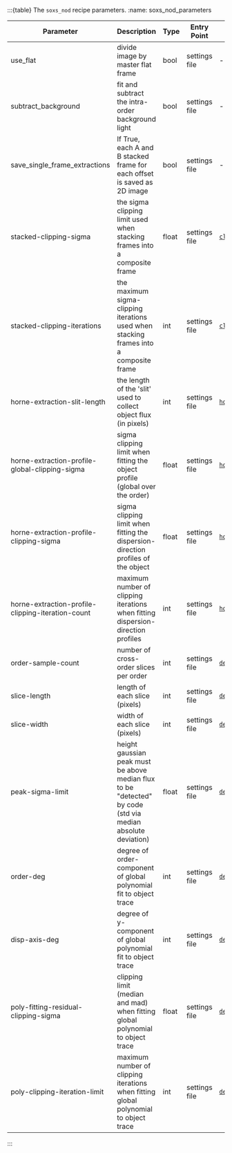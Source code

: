 :::{table} The `soxs_nod` recipe parameters.
:name: soxs_nod_parameters

| Parameter                                         | Description                                                                                                 | Type  | Entry Point   | Related Util                                       |
| ------------------------------------------------- | ----------------------------------------------------------------------------------------------------------- | ----- | ------------- | -------------------------------------------------- |
| use_flat                                          | divide image by master flat frame                                                                           | bool  | settings file | -                                                  |
| subtract_background                               | fit and subtract the intra-order background light                                                           | bool  | settings file | -                                                  |
| save_single_frame_extractions                     | If True, each A and B stacked frame for each offset is saved as 2D image                                    | bool  | settings file | -                                                  |
| stacked-clipping-sigma                            | the sigma clipping limit used when stacking frames into a composite frame                                   | float | settings file | [`clip_and_stack`](../utils/clip_and_stack.md)     |
| stacked-clipping-iterations                       | the maximum sigma-clipping iterations used when stacking frames into a composite frame                      | int   | settings file | [`clip_and_stack`](../utils/clip_and_stack.md)     |
| horne-extraction-slit-length                      | the length of the 'slit' used to collect object flux (in pixels)                                            | int   | settings file | [`horne_extraction`](../utils/horne_extraction.md) |
| horne-extraction-profile-global-clipping-sigma    | sigma clipping limit when fitting the object profile (global over the order)                                | float | settings file | [`horne_extraction`](../utils/horne_extraction.md) |
| horne-extraction-profile-clipping-sigma           | sigma clipping limit when fitting the dispersion-direction profiles of the object                           | float | settings file | [`horne_extraction`](../utils/horne_extraction.md) |
| horne-extraction-profile-clipping-iteration-count | maximum number of clipping iterations when fitting dispersion-direction profiles                            | int   | settings file | [`horne_extraction`](../utils/horne_extraction.md) |
| order-sample-count                                | number of cross-order slices per order                                                                      | int   | settings file | [`detect_continuum`](../utils/detect_continuum.md) |
| slice-length                                      | length of each slice (pixels)                                                                               | int   | settings file | [`detect_continuum`](../utils/detect_continuum.md) |
| slice-width                                       | width of each slice (pixels)                                                                                | int   | settings file | [`detect_continuum`](../utils/detect_continuum.md) |
| peak-sigma-limit                                  | height gaussian peak must be above median flux to be "detected" by code (std via median absolute deviation) | float | settings file | [`detect_continuum`](../utils/detect_continuum.md) |
| order-deg                                         | degree of order-component of global polynomial fit to object trace                                          | int   | settings file | [`detect_continuum`](../utils/detect_continuum.md) |
| disp-axis-deg                                     | degree of y-component of global polynomial fit to object trace                                              | int   | settings file | [`detect_continuum`](../utils/detect_continuum.md) |
| poly-fitting-residual-clipping-sigma              | clipping limit (median and mad) when fitting global polynomial to object trace                              | float | settings file | [`detect_continuum`](../utils/detect_continuum.md) |
| poly-clipping-iteration-limit                     | maximum number of clipping iterations when fitting global polynomial to object trace                        | int   | settings file | [`detect_continuum`](../utils/detect_continuum.md) |

:::
